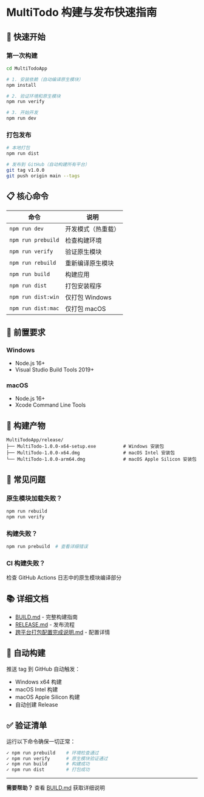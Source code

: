 # MultiTodo 构建与发布快速指南

## 🎯 快速开始

### 第一次构建

```bash
cd MultiTodoApp

# 1. 安装依赖（自动编译原生模块）
npm install

# 2. 验证环境和原生模块
npm run verify

# 3. 开始开发
npm run dev
```

### 打包发布

```bash
# 本地打包
npm run dist

# 发布到 GitHub（自动构建所有平台）
git tag v1.0.0
git push origin main --tags
```

## 📋 核心命令

| 命令 | 说明 |
|------|------|
| `npm run dev` | 开发模式（热重载） |
| `npm run prebuild` | 检查构建环境 |
| `npm run verify` | 验证原生模块 |
| `npm run rebuild` | 重新编译原生模块 |
| `npm run build` | 构建应用 |
| `npm run dist` | 打包安装程序 |
| `npm run dist:win` | 仅打包 Windows |
| `npm run dist:mac` | 仅打包 macOS |

## 🔧 前置要求

### Windows
- Node.js 16+
- Visual Studio Build Tools 2019+

### macOS  
- Node.js 16+
- Xcode Command Line Tools

## 📁 构建产物

```
MultiTodoApp/release/
├── MultiTodo-1.0.0-x64-setup.exe          # Windows 安装包
├── MultiTodo-1.0.0-x64.dmg                # macOS Intel 安装包
└── MultiTodo-1.0.0-arm64.dmg              # macOS Apple Silicon 安装包
```

## 🐛 常见问题

### 原生模块加载失败？
```bash
npm run rebuild
npm run verify
```

### 构建失败？
```bash
npm run prebuild  # 查看详细错误
```

### CI 构建失败？
检查 GitHub Actions 日志中的原生模块编译部分

## 📚 详细文档

- [BUILD.md](./BUILD.md) - 完整构建指南
- [RELEASE.md](./RELEASE.md) - 发布流程
- [跨平台打包配置完成说明.md](./跨平台打包配置完成说明.md) - 配置详情

## 🚀 自动构建

推送 tag 到 GitHub 自动触发：
- Windows x64 构建
- macOS Intel 构建  
- macOS Apple Silicon 构建
- 自动创建 Release

## ✅ 验证清单

运行以下命令确保一切正常：

```bash
✓ npm run prebuild    # 环境检查通过
✓ npm run verify      # 原生模块验证通过
✓ npm run build       # 构建成功
✓ npm run dist        # 打包成功
```

---

**需要帮助？** 查看 [BUILD.md](./BUILD.md) 获取详细说明


